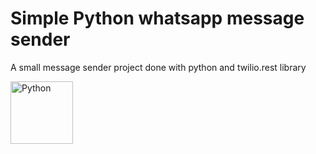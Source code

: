 # Simple Python whatsapp message sender

A small message sender project done with python and twilio.rest library

<img height='100' width='100' alt='Python' src="https://cdn.jsdelivr.net/gh/devicons/devicon/icons/python/python-original-wordmark.svg" />
